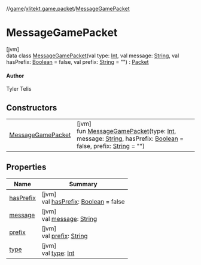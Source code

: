 //[game](../../../index.md)/[xlitekt.game.packet](../index.md)/[MessageGamePacket](index.md)

# MessageGamePacket

[jvm]\
data class [MessageGamePacket](index.md)(val type: [Int](https://kotlinlang.org/api/latest/jvm/stdlib/kotlin/-int/index.html), val message: [String](https://kotlinlang.org/api/latest/jvm/stdlib/kotlin/-string/index.html), val hasPrefix: [Boolean](https://kotlinlang.org/api/latest/jvm/stdlib/kotlin/-boolean/index.html) = false, val prefix: [String](https://kotlinlang.org/api/latest/jvm/stdlib/kotlin/-string/index.html) = &quot;&quot;) : [Packet](../-packet/index.md)

#### Author

Tyler Telis

## Constructors

| | |
|---|---|
| [MessageGamePacket](-message-game-packet.md) | [jvm]<br>fun [MessageGamePacket](-message-game-packet.md)(type: [Int](https://kotlinlang.org/api/latest/jvm/stdlib/kotlin/-int/index.html), message: [String](https://kotlinlang.org/api/latest/jvm/stdlib/kotlin/-string/index.html), hasPrefix: [Boolean](https://kotlinlang.org/api/latest/jvm/stdlib/kotlin/-boolean/index.html) = false, prefix: [String](https://kotlinlang.org/api/latest/jvm/stdlib/kotlin/-string/index.html) = &quot;&quot;) |

## Properties

| Name | Summary |
|---|---|
| [hasPrefix](has-prefix.md) | [jvm]<br>val [hasPrefix](has-prefix.md): [Boolean](https://kotlinlang.org/api/latest/jvm/stdlib/kotlin/-boolean/index.html) = false |
| [message](message.md) | [jvm]<br>val [message](message.md): [String](https://kotlinlang.org/api/latest/jvm/stdlib/kotlin/-string/index.html) |
| [prefix](prefix.md) | [jvm]<br>val [prefix](prefix.md): [String](https://kotlinlang.org/api/latest/jvm/stdlib/kotlin/-string/index.html) |
| [type](type.md) | [jvm]<br>val [type](type.md): [Int](https://kotlinlang.org/api/latest/jvm/stdlib/kotlin/-int/index.html) |
